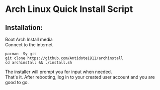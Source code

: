 # Arch Linux Quick Install Script  

## Installation:  

Boot Arch Install media  
Connect to the internet  

    pacman -Sy git  
    git clone https://github.com/Antidote1911/archinstall
    cd archinstall && ./install.sh


The installer will prompt you for input when needed.  
That's it. After rebooting, log in to your created user account and you are good to go.
